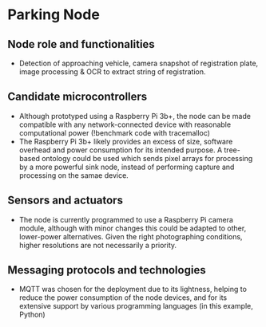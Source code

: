 # Parking Node

## Node role and functionalities
- Detection of approaching vehicle, camera snapshot of registration plate, image processing & OCR to extract string of registration.

## Candidate microcontrollers
- Although prototyped using a Raspberry Pi 3b+, the node can be made compatible with any network-connected device with reasonable computational power (!benchmark code with tracemalloc)
- The Raspberry Pi 3b+ likely provides an excess of size, software overhead and power consumption for its intended purpose. A tree-based ontology could be used which sends pixel arrays for processing by a more powerful sink node, instead of performing capture and processing on the samae device.

## Sensors and actuators
- The node is currently programmed to use a Raspberry Pi camera module, although with minor changes this could be adapted to other, lower-power alternatives. Given the right photographing conditions, higher resolutions are not necessarily a priority.

## Messaging protocols and technologies
- MQTT was chosen for the deployment due to its lightness, helping to reduce the power consumption of the node devices, and for its extensive support by various programming languages (in this example, Python)
